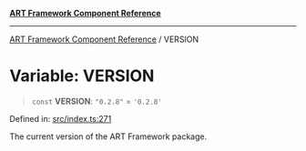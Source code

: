 [**ART Framework Component Reference**](../README.md)

***

[ART Framework Component Reference](../README.md) / VERSION

# Variable: VERSION

> `const` **VERSION**: `"0.2.8"` = `'0.2.8'`

Defined in: [src/index.ts:271](https://github.com/hashangit/ART/blob/e4c184bd9ffa5ef078ee6a88704f24584b173411/src/index.ts#L271)

The current version of the ART Framework package.
